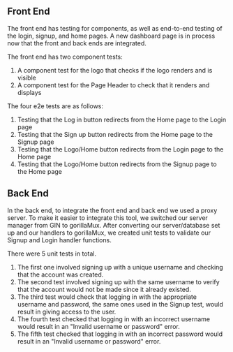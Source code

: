 ## Front End

The front end has testing for components, as well as end-to-end testing of the login, signup, and home pages. A new dashboard page is in process now that the front and back ends are integrated. 

The front end has two component tests: 
1. A component test for the logo that checks if the logo renders and is visible
2. A component test for the Page Header to check that it renders and displays

The  four e2e tests are as follows:
1. Testing that the Log in button redirects from the Home page to the Login page
2. Testing that the Sign up button redirects from the Home page to the Signup page
3. Testing that the Logo/Home button redirects from the Login page to the Home page
4. Testing that the Logo/Home button redirects from the Signup page to the Home page


## Back End
In the back end, to integrate the front end and back end we used a proxy server. To make it easier to integrate this tool, we switched our server manager from GIN to gorillaMux.
After converting our server/database set up and our handlers to gorillaMux, we created unit tests to validate our Signup and Login handler functions.

There were 5 unit tests in total.
1. The first one involved signing up with a unique username and checking that the account was created.
2. The second test involved signing up with the same username to verify that the account would not be made since it already existed.
3. The third test would check that logging in with the appropriate username and password, the same ones used in the Signup test, would result in giving access to the user.
4. The fourth test checked that logging in with an incorrect username would result in an "Invalid username or password" error.
5. The fifth test checked that logging in with an incorrect password would result in an "Invalid username or password" error.
